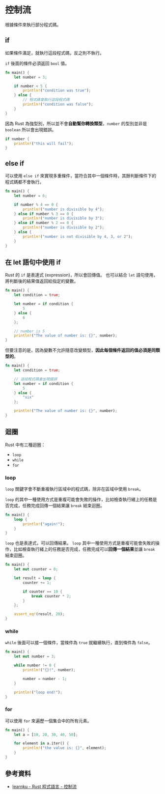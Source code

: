 # 控制流

根據條件來執行部分程式碼。

## if

如果條件滿足，就執行這段程式碼，反之則不執行。

`if` 後面的條件必須返回 `bool` 值。

```rust
fn main() {
    let number = 3;

    if number < 5 {
        println!("condition was true");
    } else {
        // 程式碼會執行這段程式碼
        println!("condition was false");
    }
}
```

因為 Rust 為強型別，所以並不會**自動幫你轉換類型**，`number` 的型別並非是 `boolean` 所以會出現錯誤。

```rust
if number {
    println!("this will fail");
}
```

## else if

可以使用 `else if` 來實現多重條件，當符合其中一個條件時，其餘判斷條件下的程式碼都不會執行。

```rust
fn main() {
    let number = 6;

    if number % 4 == 0 {
        println!("number is divisible by 4");
    } else if number % 3 == 0 {
        println!("number is divisible by 3");
    } else if number % 2 == 0 {
        println!("number is divisible by 2");
    } else {
        println!("number is not divisible by 4, 3, or 2");
    }
}
```

## 在 let 語句中使用 if

Rust 的 `if` 是表達式 (expression)，所以會回傳值。
也可以結合 `let` 語句使用，將判斷後的結果值返回給指定的變數。

```rust
fn main() {
    let condition = true;

    let number = if condition {
        5
    } else {
        6
    };

    // number is 5
    println!("The value of number is: {}", number);
}
```

但要注意的是，因為變數不允許隨意改變類型，**因此每個條件返回的值必須是同類型的**。

```rust
fn main() {
    let condition = true;

    // 這段程式碼會出現錯誤
    let number = if condition {
        5
    } else {
        "six"
    };

    println!("The value of number is: {}", number);
}
```

## 迴圈

Rust 中有三種迴圈：

- `loop`
- `while`
- `for`

### loop

`loop` 關鍵字會不斷重複執行區域中的程式碼，除非在區域中使用 `break`。

`loop` 的其中一種使用方式是重複可能會失敗的操作，比如檢查執行緒上的任務是否完成，任務完成回傳一個結果讓 `break` 結束迴圈。

```rust
fn main() {
    loop {
        println!("again!");
    }
}
```

`loop` 也是表達式，可以回傳結果。
`loop` 其中一種使用方式是重複可能會失敗的操作，比如檢查執行緒上的任務是否完成，任務完成可以**回傳一個結果**並讓 `break` 結束迴圈。

```rust
fn main() {
    let mut counter = 0;

    let result = loop {
        counter += 1;

        if counter == 10 {
            break counter * 2;
        }
    };

    assert_eq!(result, 20);
}
```

### while

`while` 後面可以接一個條件，當條件為 `true` 就繼續執行，直到條件為 `false`。

```rust
fn main() {
    let mut number = 3;

    while number != 0 {
        println!("{}!", number);

        number = number - 1;
    }

    println!("loop end!");
}
```

### for

可以使用 `for` 來遍歷一個集合中的所有元素。

```rust
fn main() {
    let a = [10, 20, 30, 40, 50];

    for element in a.iter() {
        println!("the value is: {}", element);
    }
}
```

## 參考資料

- [learnku - Rust 程式語言 - 控制流](https://learnku.com/docs/rust-lang/2018/ch03-05-control-flow/4503)
